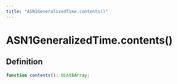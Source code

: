 ```yaml
---
title: "ASN1GeneralizedTime.contents()"
---
```


# ASN1GeneralizedTime.contents()

## Definition

```ts
function contents(): Uint8Array;
```
